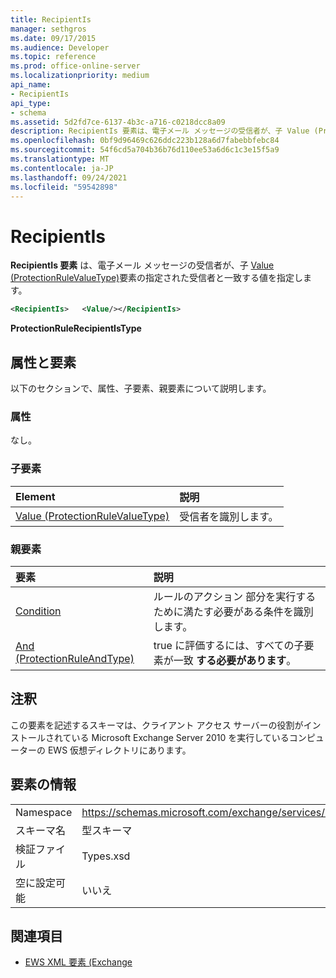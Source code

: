 ```yaml
---
title: RecipientIs
manager: sethgros
ms.date: 09/17/2015
ms.audience: Developer
ms.topic: reference
ms.prod: office-online-server
ms.localizationpriority: medium
api_name:
- RecipientIs
api_type:
- schema
ms.assetid: 5d2fd7ce-6137-4b3c-a716-c0218dcc8a09
description: RecipientIs 要素は、電子メール メッセージの受信者が、子 Value (ProtectionRuleValueType) 要素の指定された受信者と一致する値を指定します。
ms.openlocfilehash: 0bf9d96469c626ddc223b128a6d7fabebbfebc84
ms.sourcegitcommit: 54f6cd5a704b36b76d110ee53a6d6c1c3e15f5a9
ms.translationtype: MT
ms.contentlocale: ja-JP
ms.lasthandoff: 09/24/2021
ms.locfileid: "59542898"
---
```

# <a name="recipientis"></a>RecipientIs

**RecipientIs 要素** は、電子メール メッセージの受信者が、子 [Value (ProtectionRuleValueType)](value-protectionrulevaluetype.md)要素の指定された受信者と一致する値を指定します。 
  
```xml
<RecipientIs>   <Value/></RecipientIs>
```

 **ProtectionRuleRecipientIsType**
## <a name="attributes-and-elements"></a>属性と要素

以下のセクションで、属性、子要素、親要素について説明します。
  
### <a name="attributes"></a>属性

なし。
  
### <a name="child-elements"></a>子要素

|**Element**|**説明**|
|:-----|:-----|
|[Value (ProtectionRuleValueType)](value-protectionrulevaluetype.md) <br/> |受信者を識別します。  <br/> |
   
### <a name="parent-elements"></a>親要素

|**要素**|**説明**|
|:-----|:-----|
|[Condition](condition.md) <br/> |ルールのアクション 部分を実行するために満たす必要がある条件を識別します。  <br/> |
|[And (ProtectionRuleAndType)](and-protectionruleandtype.md) <br/> |true に評価するには、すべての子要素が一致 **する必要があります**。  <br/> |
   
## <a name="remarks"></a>注釈

この要素を記述するスキーマは、クライアント アクセス サーバーの役割がインストールされている Microsoft Exchange Server 2010 を実行しているコンピューターの EWS 仮想ディレクトリにあります。
  
## <a name="element-information"></a>要素の情報

|||
|:-----|:-----|
|Namespace  <br/> |https://schemas.microsoft.com/exchange/services/2006/types  <br/> |
|スキーマ名  <br/> |型スキーマ  <br/> |
|検証ファイル  <br/> |Types.xsd  <br/> |
|空に設定可能  <br/> |いいえ  <br/> |
   
## <a name="see-also"></a>関連項目



- [EWS XML 要素 (Exchange](ews-xml-elements-in-exchange.md)

